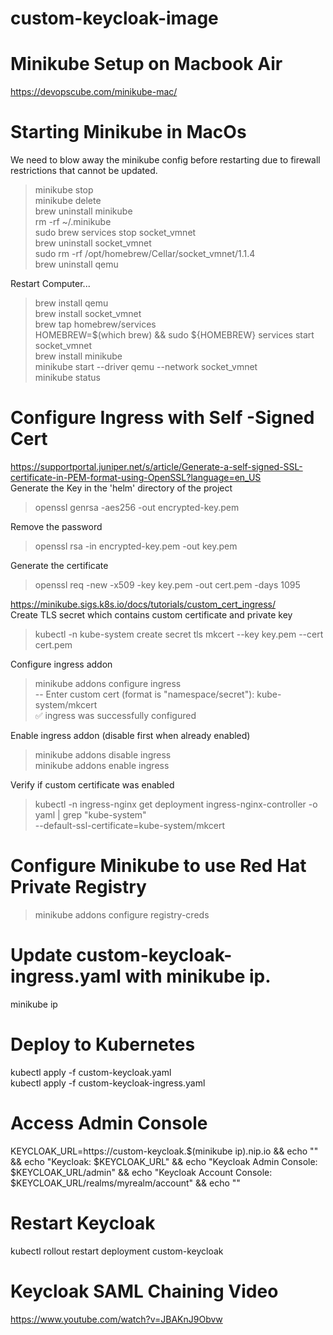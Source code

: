 # custom-keycloak-image

# Minikube Setup on Macbook Air
https://devopscube.com/minikube-mac/

# Starting Minikube in MacOs
<p>
We need to blow away the minikube config before restarting due to firewall restrictions that cannot be updated.
</p>

>minikube stop<br/>
minikube delete<br/>
brew uninstall minikube<br/>
rm -rf ~/.minikube<br/>
sudo brew services stop socket_vmnet<br/>
brew uninstall socket_vmnet<br/>
sudo rm -rf /opt/homebrew/Cellar/socket_vmnet/1.1.4<br/>
brew uninstall qemu

Restart Computer...

>brew install qemu<br/>
brew install socket_vmnet<br/>
brew tap homebrew/services<br/>
HOMEBREW=$(which brew) && sudo ${HOMEBREW} services start socket_vmnet<br/>
brew install minikube<br/>
minikube start --driver qemu --network socket_vmnet<br/>
minikube status<br/>

# Configure Ingress with Self -Signed Cert
https://supportportal.juniper.net/s/article/Generate-a-self-signed-SSL-certificate-in-PEM-format-using-OpenSSL?language=en_US<br/>
Generate the Key in the 'helm' directory of the project
>openssl genrsa -aes256 -out encrypted-key.pem

Remove the password
>openssl rsa -in encrypted-key.pem -out key.pem

Generate the certificate
>openssl req -new -x509 -key key.pem -out cert.pem -days 1095

https://minikube.sigs.k8s.io/docs/tutorials/custom_cert_ingress/<br/>
Create TLS secret which contains custom certificate and private key
>kubectl -n kube-system create secret tls mkcert --key key.pem --cert cert.pem

Configure ingress addon
>minikube addons configure ingress<br/>
-- Enter custom cert (format is "namespace/secret"): kube-system/mkcert<br/>
✅  ingress was successfully configured<br/>

Enable ingress addon (disable first when already enabled)
>minikube addons disable ingress<br/>
>minikube addons enable ingress<br/>

Verify if custom certificate was enabled
>kubectl -n ingress-nginx get deployment ingress-nginx-controller -o yaml | grep "kube-system"<br/>
>--default-ssl-certificate=kube-system/mkcert<br/>

# Configure Minikube to use Red Hat Private Registry
>minikube addons configure registry-creds</br>

# Update custom-keycloak-ingress.yaml with minikube ip.
minikube ip</br>

# Deploy to Kubernetes
kubectl apply -f custom-keycloak.yaml<br/>
kubectl apply -f custom-keycloak-ingress.yaml<br/>

# Access Admin Console
KEYCLOAK_URL=https://custom-keycloak.$(minikube ip).nip.io &&
echo "" &&
echo "Keycloak:                 $KEYCLOAK_URL" &&
echo "Keycloak Admin Console:   $KEYCLOAK_URL/admin" &&
echo "Keycloak Account Console: $KEYCLOAK_URL/realms/myrealm/account" &&
echo ""

# Restart Keycloak
kubectl rollout restart deployment custom-keycloak<br/>

# Keycloak SAML Chaining Video
https://www.youtube.com/watch?v=JBAKnJ9Obvw
